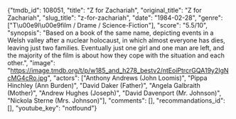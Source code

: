 {"tmdb_id": 108051, "title": "Z for Zachariah", "original_title": "Z for Zachariah", "slug_title": "z-for-zachariah", "date": "1984-02-28", "genre": ["T\u00e9l\u00e9film / Drame / Science-Fiction"], "score": "5.5/10", "synopsis": "Based on a book of the same name, depicting events in a Welsh valley after a nuclear holocaust, in which almost everyone has dies, leaving just two families. Eventually just one girl and one man are left, and the majority of the film is about how they cope with the situation and each other.", "image": "https://image.tmdb.org/t/p/w185_and_h278_bestv2/ntEoiPtrcrGQA19y2IgNcMG4cRo.jpg", "actors": ["Anthony Andrews (John Loomis)", "Pippa Hinchley (Ann Burden)", "David Daker (Father)", "Angela Galbraith (Mother)", "Andrew Hughes (Joseph)", "David Davenport (Mr. Johnson)", "Nickola Sterne (Mrs. Johnson)"], "comments": [], "recommandations_id": [], "youtube_key": "notfound"}